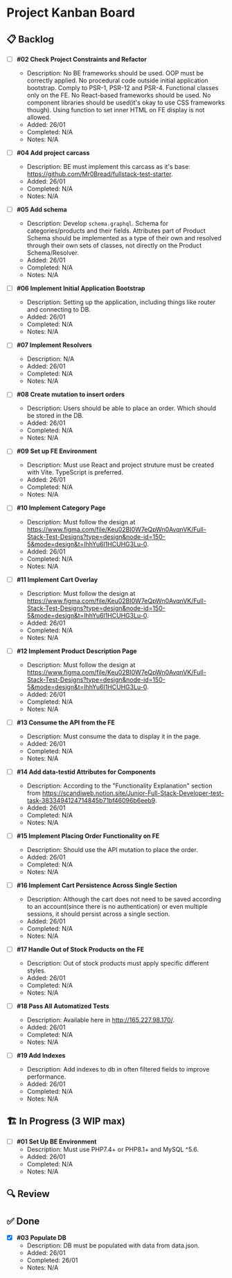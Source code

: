 # Project Kanban Board

## 📋 Backlog

- [ ] **#02 Check Project Constraints and Refactor**
    - Description: No BE frameworks should be used. OOP must be correctly applied. No procedural code outside initial application bootstrap. Comply to PSR-1, PSR-12 and PSR-4. Functional classes only on the FE. No React-based frameworks should be used. No component libraries should be used(it's okay to use CSS frameworks though). Using function to set inner HTML on FE display is not allowed.  
    - Added: 26/01
    - Completed: N/A
    - Notes: N/A
    
- [ ] **#04 Add project carcass**
    - Description: BE must implement this carcass as it's base: https://github.com/Mr0Bread/fullstack-test-starter.
    - Added: 26/01
    - Completed: N/A
    - Notes: N/A

- [ ] **#05 Add schema**
    - Description: Develop `schema.graphql`. Schema for categories/products and their fields. Attributes part of Product Schema should be implemented as a type of their own and resolved through their own sets of classes, not directly on the Product Schema/Resolver. 
    - Added: 26/01
    - Completed: N/A
    - Notes: N/A

- [ ] **#06 Implement Initial Application Bootstrap**
    - Description: Setting up the application, including things like router and connecting to DB.
    - Added: 26/01
    - Completed: N/A
    - Notes: N/A

- [ ] **#07 Implement Resolvers**
    - Description: N/A
    - Added: 26/01
    - Completed: N/A
    - Notes: N/A

- [ ] **#08 Create mutation to insert orders**
    - Description: Users should be able to place an order. Which should be stored in the DB.
    - Added: 26/01
    - Completed: N/A
    - Notes: N/A

- [ ] **#09 Set up FE Environment**
    - Description: Must use React and project struture must be created with Vite. TypeScript is preferred.
    - Added: 26/01
    - Completed: N/A
    - Notes: N/A

- [ ] **#10 Implement Category Page**
    - Description: Must follow the design at https://www.figma.com/file/Keu02BI0W7eQpWn0AvqnVK/Full-Stack-Test-Designs?type=design&node-id=150-5&mode=design&t=IhhYu6l1HCUHG3Lu-0.
    - Added: 26/01
    - Completed: N/A
    - Notes: N/A

- [ ] **#11 Implement Cart Overlay**
    - Description: Must follow the design at https://www.figma.com/file/Keu02BI0W7eQpWn0AvqnVK/Full-Stack-Test-Designs?type=design&node-id=150-5&mode=design&t=IhhYu6l1HCUHG3Lu-0.
    - Added: 26/01
    - Completed: N/A
    - Notes: N/A

- [ ] **#12 Implement Product Description Page**
    - Description: Must follow the design at https://www.figma.com/file/Keu02BI0W7eQpWn0AvqnVK/Full-Stack-Test-Designs?type=design&node-id=150-5&mode=design&t=IhhYu6l1HCUHG3Lu-0.
    - Added: 26/01
    - Completed: N/A
    - Notes: N/A

- [ ] **#13 Consume the API from the FE**
    - Description: Must consume the data to display it in the page.
    - Added: 26/01
    - Completed: N/A
    - Notes: N/A

- [ ] **#14 Add data-testid Attributes for Components**
    - Description: According to the "Functionality Explanation" section from https://scandiweb.notion.site/Junior-Full-Stack-Developer-test-task-3833494124714845b71bf46096b6eeb9.
    - Added: 26/01
    - Completed: N/A
    - Notes: N/A

- [ ] **#15 Implement Placing Order Functionality on FE**
    - Description: Should use the API mutation to place the order.
    - Added: 26/01
    - Completed: N/A
    - Notes: N/A

- [ ] **#16 Implement Cart Persistence Across Single Section**
    - Description: Although the cart does not need to be saved according to an account(since there is no authentication) or even multiple sessions, it should persist across a single section.
    - Added: 26/01
    - Completed: N/A
    - Notes: N/A

- [ ] **#17 Handle Out of Stock Products on the FE**
    - Description: Out of stock products must apply specific different styles.
    - Added: 26/01
    - Completed: N/A
    - Notes: N/A

- [ ] **#18 Pass All Automatized Tests**
    - Description: Available here in http://165.227.98.170/.
    - Added: 26/01
    - Completed: N/A
    - Notes: N/A

- [ ] **#19 Add Indexes**
    - Description: Add indexes to db in often filtered fields to improve performance.
    - Added: 26/01
    - Completed: N/A
    - Notes: N/A

## 🏗️ In Progress (3 WIP max)

- [ ] **#01 Set Up BE Environment**
    - Description: Must use PHP7.4+ or PHP8.1+ and MySQL ^5.6.
    - Added: 26/01
    - Completed: N/A
    - Notes: N/A

## 🔍 Review

## ✅ Done

- [x] **#03 Populate DB**
    - Description: DB must be populated with data from data.json.
    - Added: 26/01
    - Completed: 26/01
    - Notes: N/A
